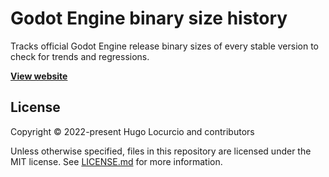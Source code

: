 # Godot Engine binary size history

Tracks official Godot Engine release binary sizes of every stable version to
check for trends and regressions.

[**View website**](https://godot-size-history.github.io)

## License

Copyright © 2022-present Hugo Locurcio and contributors

Unless otherwise specified, files in this repository are licensed under the
MIT license. See [LICENSE.md](LICENSE.md) for more information.
